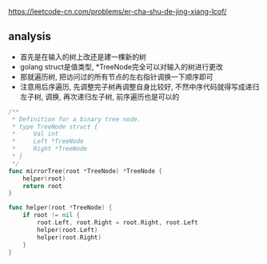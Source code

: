 https://leetcode-cn.com/problems/er-cha-shu-de-jing-xiang-lcof/

## analysis
- 首先是在输入的树上改还是建一棵新的树
- golang struct是值类型, *TreeNode完全可以对输入的树进行更改
- 那就遍历树, 把访问过的所有节点的左右指针调换一下顺序即可
- 注意用后序遍历, 先调整完子树再调整自身比较好, 不然中序代码就得写成递归左子树, 调换, 再次递归左子树, 前序遍历也是可以的
```go
/**
 * Definition for a binary tree node.
 * type TreeNode struct {
 *     Val int
 *     Left *TreeNode
 *     Right *TreeNode
 * }
 */
func mirrorTree(root *TreeNode) *TreeNode {
    helper(root)
    return root
}

func helper(root *TreeNode) {
    if root != nil {
        root.Left, root.Right = root.Right, root.Left
        helper(root.Left)
        helper(root.Right)
    }
}
```